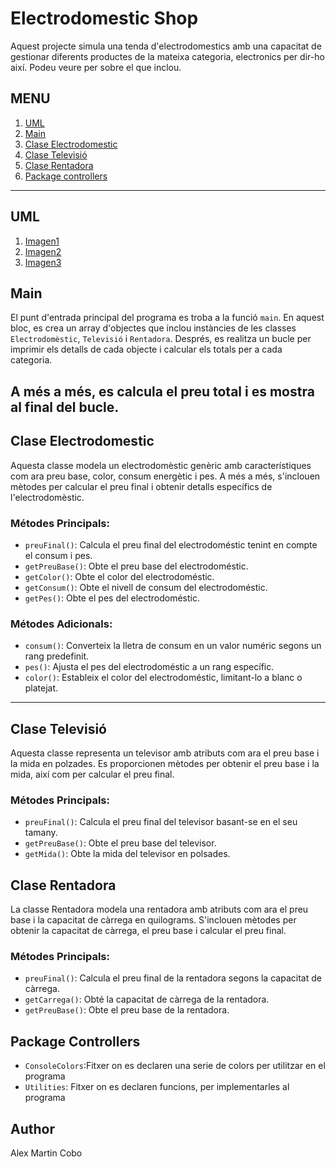 # Electrodomestic Shop

Aquest projecte simula una tenda d'electrodomestics amb una capacitat de gestionar diferents productes de la mateixa categoria, electronics per dir-ho així. Podeu veure per sobre el que inclou.

## MENU
1. [UML](#uml)
2. [Main](#main)
3. [Clase Electrodomestic](#clase-electrodomestic)
4. [Clase Televisió](#clase-televisio)
5. [Clase Rentadora](#clase-rentadora)
6. [Package controllers](#package-controllers)

---

## UML

1. [Imagen1]([https://github.com/mcalex468/Electrodomestics/blob/master/src/Imagenes/Screen%20Shot%2004-02-2024%20at%2019.54.png])
2. [Imagen2](https://github.com/mcalex468/Electrodomestics/blob/master/src/Imagenes/Screen%20Shot%2004-02-2024%20at%2019.55.png)
3. [Imagen3](https://github.com/mcalex468/Electrodomestics/blob/master/src/Imagenes/Screen%20Shot%2004-02-2024%20at%2019.58.png)

## Main

El punt d'entrada principal del programa es troba a la funció `main`. En aquest bloc, es crea un array d'objectes que inclou instàncies de les classes `Electrodomèstic`, `Televisió` i `Rentadora`. Després, es realitza un bucle per imprimir els detalls de cada objecte i calcular els totals per a cada categoria.

A més a més, es calcula el preu total i es mostra al final del bucle.
---

## Clase Electrodomestic

Aquesta classe modela un electrodomèstic genèric amb característiques com ara preu base, color, consum energètic i pes. A més a més, s'inclouen mètodes per calcular el preu final i obtenir detalls específics de l'electrodomèstic.

### Métodes Principals:

- `preuFinal()`: Calcula el preu final del electrodoméstic tenint en compte el consum i pes.
- `getPreuBase()`: Obte el preu base del electrodoméstic.
- `getColor()`: Obte el color del electrodoméstic.
- `getConsum()`: Obte el nivell de consum del electrodoméstic.
- `getPes()`: Obte el pes del electrodoméstic.

### Métodes Adicionals:

- `consum()`: Converteix la lletra de consum en un valor numéric segons un rang predefinit.
- `pes()`: Ajusta el pes del electrodoméstic a un rang específic.
- `color()`: Estableix el color del electrodoméstic, limitant-lo a blanc o platejat.

---

## Clase Televisió

Aquesta classe representa un televisor amb atributs com ara el preu base i la mida en polzades. Es proporcionen mètodes per obtenir el preu base i la mida, així com per calcular el preu final.

### Métodes Principals:

- `preuFinal()`: Calcula el preu final del televisor basant-se en el seu tamany.
- `getPreuBase()`: Obte el preu base del televisor.
- `getMida()`: Obte la mida del televisor en polsades.

## Clase Rentadora

La classe Rentadora modela una rentadora amb atributs com ara el preu base i la capacitat de càrrega en quilograms. S'inclouen mètodes per obtenir la capacitat de càrrega, el preu base i calcular el preu final.

### Métodes Principals:

- `preuFinal()`: Calcula el preu final de la rentadora segons la capacitat de càrrega.
- `getCarrega()`: Obté la capacitat de càrrega de la rentadora.
- `getPreuBase()`: Obte el preu base de la rentadora.


## Package Controllers

- `ConsoleColors`:Fitxer on es declaren una serie de colors per utilitzar en el programa
- `Utilities`: Fitxer on es declaren funcions, per implementarles al programa 

## Author

Alex Martin Cobo
